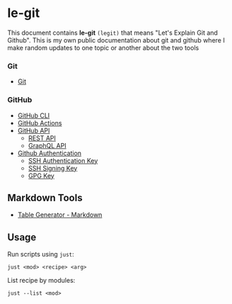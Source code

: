 # le-git

This document contains **le-git** `(legit)` that means "Let's Explain Git and Github". This is my own public documentation about git and github where I make random updates to one topic or another about the two tools

### Git
<!-- TOC -->

- [Git](https://github.com/lbrealdev/le-git/tree/master/git)

### GitHub
<!-- TOC -->

- [GitHub CLI](https://github.com/lbrealdev/le-git/tree/master/github-cli)
- [GitHub Actions](https://github.com/lbrealdev/le-git/tree/master/github-actions)
- [GitHub API](https://github.com/lbrealdev/le-git/tree/master/github-api)
    - [REST API](https://github.com/lbrealdev/le-git/tree/master/github-api/rest-api)
    - [GraphQL API](https://github.com/lbrealdev/le-git/tree/master/github-api/graphql-api)
- [Github Authentication](https://github.com/lbrealdev/le-git/blob/master/github-auth/README.md)
    - [SSH Authentication Key](https://github.com/lbrealdev/le-git/blob/master/github-auth/github_ssh_key.md)
    - [SSH Signing Key](https://github.com/lbrealdev/le-git/blob/master/github-auth/github_ssh_signing_key.md)
    - [GPG Key](https://github.com/lbrealdev/le-git/blob/master/github-auth/github_gpg_key.md)


## Markdown Tools

- [Table Generator - Markdown](https://www.tablesgenerator.com/markdown_tables#)

## Usage

Run scripts using `just`:
```shell
just <mod> <recipe> <arg>
```

List recipe by modules:
```shell
just --list <mod>
```
